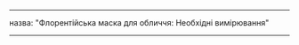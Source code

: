 - - -
назва: "Флорентійська маска для обличчя: Необхідні вимірювання"
- - -

<PatternMeasurements pattern='florence' />
